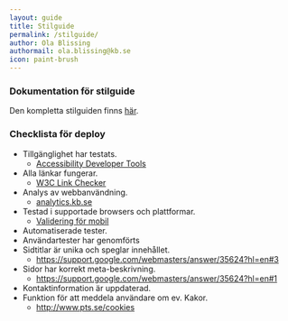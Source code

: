```yaml
---
layout: guide
title: Stilguide
permalink: /stilguide/
author: Ola Blissing
authormail: ola.blissing@kb.se
icon: paint-brush
---
```


### Dokumentation för stilguide

Den kompletta stilguiden finns [här](http://kungbib.github.io/frontend-guide).

### Checklista för deploy

* Tillgänglighet har testats.
  * [Accessibility Developer Tools](https://chrome.google.com/webstore/detail/accessibility-developer-t/fpkknkljclfencbdbgkenhalefipecmb)
* Alla länkar fungerar.
  * [W3C Link Checker](https://validator.w3.org/checklink)
* Analys av webbanvändning.
  * [analytics.kb.se](http://analytics.kb.se)
* Testad i supportade browsers och plattformar.
  * [Validering för mobil](https://validator.w3.org/mobile/)
* Automatiserade tester.
* Användartester har genomförts
* Sidtitlar är unika och speglar innehållet.
  * https://support.google.com/webmasters/answer/35624?hl=en#3
* Sidor har korrekt meta-beskrivning.
  * https://support.google.com/webmasters/answer/35624?hl=en#1
* Kontaktinformation är uppdaterad.
* Funktion för att meddela användare om ev. Kakor.
  * http://www.pts.se/cookies

